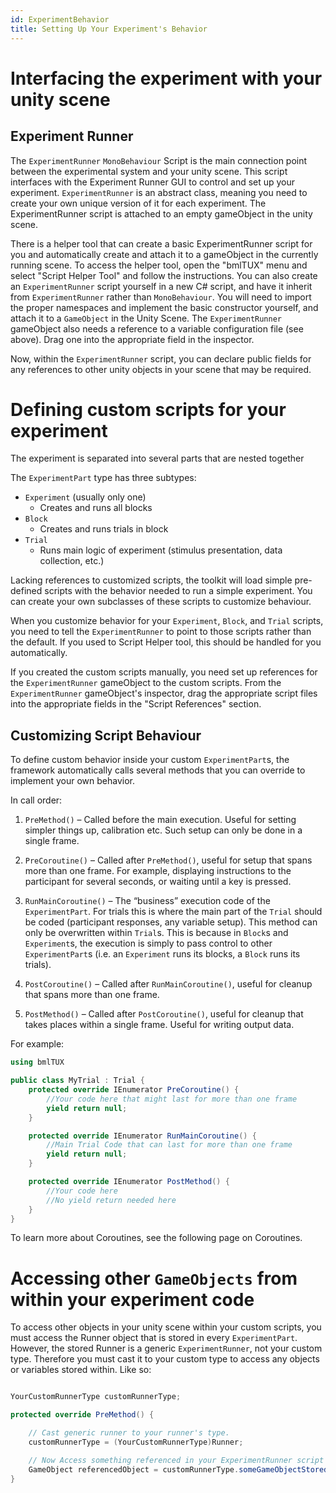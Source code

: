 ```yaml
---
id: ExperimentBehavior
title: Setting Up Your Experiment's Behavior
---
```

# Interfacing the experiment with your unity scene

## Experiment Runner

The `ExperimentRunner` `MonoBehaviour` Script is the main connection point between the experimental system and your unity scene. This script interfaces with the Experiment Runner GUI to control and set up your experiment.
`ExperimentRunner` is an abstract class, meaning you need to create your own unique version of it for each experiment. The ExperimentRunner script is attached to an empty gameObject in the unity scene. 

There is a helper tool that can create a basic ExperimentRunner script for you and automatically create and attach it to a gameObject in the currently running scene. To access the helper tool, open the "bmlTUX" menu and select "Script Helper Tool" and follow the instructions. You can also create an `ExperimentRunner` script yourself in a new C# script, and have it inherit from `ExperimentRunner` rather than `MonoBehaviour`. You will need to import the proper namespaces and implement the basic constructor yourself, and attach it to a `GameObject` in the Unity Scene. The `ExperimentRunner` gameObject also needs a reference to a variable configuration file (see above). Drag one into the appropriate field in the inspector.


Now, within the `ExperimentRunner` script, you can declare public fields for any references to other unity objects in your scene that may be required. 


# Defining custom scripts for your experiment

The experiment is separated into several parts that are nested together

The `ExperimentPart` type has three subtypes:
* `Experiment` (usually only one)
    * Creates and runs all blocks
* `Block`
    * Creates and runs trials in block
* `Trial`
    * Runs main logic of experiment (stimulus presentation, data collection, etc.)

Lacking references to customized scripts, the toolkit will load simple pre-defined scripts with the behavior needed to run a simple experiment. You can create your own subclasses of these scripts to customize behaviour.

When you customize behavior for your `Experiment`, `Block`, and `Trial` scripts, you need to tell the `ExperimentRunner` to point to those scripts rather than the default. If you used to Script Helper tool, this should be handled for you automatically. 

If you created the custom scripts manually, you need set up references for the `ExperimentRunner` gameObject to the  custom scripts. From the `ExperimentRunner` gameObject's inspector, drag the appropriate script files into the appropriate fields in the "Script References" section.


## Customizing Script Behaviour
To define custom behavior inside your custom `ExperimentPart`s, the framework automatically calls several methods that you can override to implement your own behavior. 

In call order:

1. `PreMethod()` – Called before the main execution. Useful for setting simpler things up, calibration etc. Such setup can only be done in a single frame.

2. `PreCoroutine()` – Called after `PreMethod()`, useful for setup that spans more than one frame. For example, displaying instructions to the participant for several seconds, or waiting until a key is pressed.

3. `RunMainCoroutine()` – The “business” execution code of the `ExperimentPart`. For trials this is where the main part of the `Trial` should be coded (participant responses, any variable setup). This method can only be overwritten within `Trial`s. This is because in `Block`s and `Experiment`s, the execution is simply to pass control to other `ExperimentPart`s (i.e. an `Experiment` runs its blocks, a `Block` runs its trials). 

4. `PostCoroutine()` – Called after `RunMainCoroutine()`, useful for cleanup that spans more than one frame.

5. `PostMethod()` – Called after `PostCoroutine()`, useful for cleanup that takes places within a single frame. Useful for writing output data.


For example:
```csharp
using bmlTUX

public class MyTrial : Trial {  
    protected override IEnumerator PreCoroutine() {  
        //Your code here that might last for more than one frame 
        yield return null;  
    }  

    protected override IEnumerator RunMainCoroutine() {  
        //Main Trial Code that can last for more than one frame 
        yield return null;  
    }  

    protected override IEnumerator PostMethod() {  
        //Your code here  
        //No yield return needed here  
    }  
}  
```

To learn more about Coroutines, see the following page on Coroutines.

# Accessing other `GameObjects` from within your experiment code

To access other objects in your unity scene within your custom scripts, you must access the Runner object that is stored in every `ExperimentPart`. However, the stored Runner is a generic `ExperimentRunner`, not your custom type. Therefore you must cast it to your custom type to access any objects or variables stored within. Like so:

```csharp

YourCustomRunnerType customRunnerType;

protected override PreMethod() {

    // Cast generic runner to your runner's type.
    customRunnerType = (YourCustomRunnerType)Runner;

    // Now Access something referenced in your ExperimentRunner script using
    GameObject referencedObject = customRunnerType.someGameObjectStoredThere;
}
```